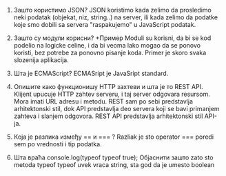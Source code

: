 1. Зашто користимо JSON?
    JSON koristimo kada zelimo da prosledimo neki podatak (objekat, niz, string..) na server, ili kada zelimo da podatke koje smo dobili sa servera "raspakujemo" u JavaScript podatak. 

2. Зашто су модули корисни? +Пример
    Moduli su korisni, da bi se kod podelio na logicke celine, i da bi veoma lako mogao da se ponovo koristi, bez potrebe za ponovno pisanje koda. Primer je skoro svaka slozenija aplikacija.
    

3. Шта је ECMAScript?
    ECMASript je JavaSript standard.

4. Опишите како функционишу HTTP захтеви и шта је то REST API.
    Klijent upucuje HTTP zahtev serveru, i taj server odgovara resursom. Mora imati URL adresu i metodu.
    REST sam po sebi predstavlja arhitektonski stil, dok API predstavlja deo servera koji se bavi
    primanjem zahteva i slanjem odgovora. REST API predstavlja arhitektonski stil API-ja.

5. Која је разлика између == и === ?
    Razliak je sto operator === poredi sem po vrednosti i tip podatka.

6. Шта враћа console.log(typeof typeof true);
Објаснити зашто
zato sto metoda typeof typeof uvek vraca string, sta god da je umesto boolean